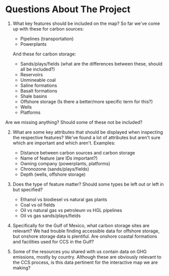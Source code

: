 # Questions About The Project
1. What key features should be included on the map? So far we've come up with these for carbon sources:
   - Pipelines (transportation)
   - Powerplants
   

    And these for carbon storage:
    - Sands/plays/fields (what are the differences between these, should all be included?)
    - Reservoirs
    - Unmineable coal
    - Saline formations
    - Basalt formations
    - Shale basins
    - Offshore storage (Is there a better/more specific term for this?)
    - Wells
    - Platforms

Are we missing anything? Should some of these not be included?

2. What are some key attributes that should be displayed when inspecting the respective features? We've found a lot of attributes but aren't sure which are important and which aren't. 
Examples:
    - Distance between carbon sources and carbon storage
    - Name of feature (are IDs important?)
    - Owning company (powerplants, platforms)
    - Chronozone (sands/plays/fields)
    - Depth (wells, offshore storage)

3. Does the type of feature matter? Should some types be left out or left in but specified?
    - Ethanol vs biodiesel vs natural gas plants
    - Coal vs oil fields
    - Oil vs natural gas vs petroleum vs HGL pipelines
    - Oil vs gas sands/plays/fields

4. Specifically for the Gulf of Mexico, what carbon storage sites are relevant? We had trouble finding accessible data for offshore storage, but onshore storage data is plentiful. 
Are onshore coastal formations and facilities used for CCS in the Gulf?

5. Some of the resources you shared with us contain data on GHG emissions, mostly by country. Although these are obviously relevant to the CCS process, is this data pertinent 
for the interactive map we are making?
